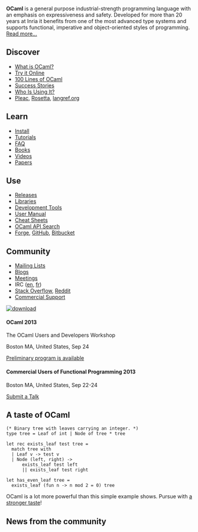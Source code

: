 **OCaml** is a general purpose industrial-strength programming language
with an emphasis on expressiveness and safety. Developed for more than
20 years at Inria it benefits from one of the most advanced type systems
and supports functional, imperative and object-oriented styles of
programming. [Read more...](description.html)

Discover
--------

-   [What is OCaml?](description.html)
-   [Try it Online](http://try.ocamlpro.com/)
-   [100 Lines of OCaml](taste.html)
-   [Success Stories](success.html)
-   [Who Is Using It?](companies.html)
-   [Pleac](http://pleac.sourceforge.net/pleac_ocaml/),
    [Rosetta](http://rosettacode.org/wiki/Category:OCaml),
    [langref.org](http://langref.org/ocaml)

Learn
-----

-   [Install](install.html)
-   [Tutorials](tutorials/index.html)
-   [FAQ](faq.html)
-   [Books](books.html)
-   [Videos](videos.html)
-   [Papers](papers.html)

Use
---

-   [Releases](releases/)
-   [Libraries](libraries.html)
-   [Development Tools](dev_tools.html)
-   [User Manual](http://caml.inria.fr/pub/docs/manual-ocaml/)
-   [Cheat Sheets](cheat_sheets.html)
-   [OCaml API Search](http://search.ocaml.jp/)
-   [Forge](http://forge.ocamlcore.org/),
    [GitHub](https://github.com/languages/OCaml),
    [Bitbucket](https://bitbucket.org/repo/all?name=ocaml)

Community
---------

-   [Mailing Lists](mailing_lists.html)
-   [Blogs](planet/)
-   [Meetings](meetings/)
-   IRC ([en](irc://irc.freenode.net/ocaml),
    [fr](irc://irc.freenode.net/ocaml-fr))
-   [Stack
    Overflow](http://stackoverflow.com/questions/tagged?tagnames=ocaml),
    [Reddit](http://www.reddit.com/r/ocaml/)
-   [Commercial Support](support.html)

[![download](img/download-orange-green-arrow.svg)](install.html)

#### OCaml 2013

The OCaml Users and Developers Workshop

Boston MA, United States, Sep 24

[Preliminary program is available](meetings/ocaml/2013/program.html)  

#### Commercial Users of Functional Programming 2013

Boston MA, United States, Sep 22-24

[Submit a Talk](http://cufp.org/2013cfp)  

A taste of OCaml
----------------

    (* Binary tree with leaves carrying an integer. *)
    type tree = Leaf of int | Node of tree * tree

    let rec exists_leaf test tree =
      match tree with
      | Leaf v -> test v
      | Node (left, right) ->
          exists_leaf test left
          || exists_leaf test right

    let has_even_leaf tree =
      exists_leaf (fun n -> n mod 2 = 0) tree

OCaml is a lot more powerful than this simple example shows. Pursue with
[a stronger taste](taste.html)!

News from the community
-----------------------
